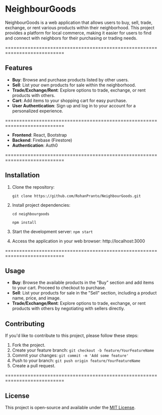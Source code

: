 # NeighbourGoods

NeighbourGoods is a web application that allows users to buy, sell, trade, exchange, or rent various products within their neighborhood. This project provides a platform for local commerce, making it easier for users to find and connect with neighbors for their purchasing or trading needs.

===========================================================================
## Features

- **Buy**: Browse and purchase products listed by other users.
- **Sell**: List your own products for sale within the neighborhood.
- **Trade/Exchange/Rent**: Explore options to trade, exchange, or rent products with others.
- **Cart**: Add items to your shopping cart for easy purchase.
- **User Authentication**: Sign up and log in to your account for a personalized experience.

===========================================================================
- **Frontend**: React, Bootstrap
- **Backend**: Firebase (Firestore)
- **Authentication**: Auth0

===========================================================================
## Installation

1. Clone the repository:

     `git clone https://github.com/RohanPranto/NeighbourGoods.git`

2. Install project dependencies:
   
   `cd neighbourgoods`

   `npm install`

4. Start the development server:
    `npm start`

5. Access the application in your web browser:
http://localhost:3000

===========================================================================
## Usage

- **Buy**: Browse the available products in the "Buy" section and add items to your cart. Proceed to checkout to purchase.
- **Sell**: List your products for sale in the "Sell" section, including a product name, price, and image.
- **Trade/Exchange/Rent**: Explore options to trade, exchange, or rent products with others by negotiating with sellers directly.

## Contributing

If you'd like to contribute to this project, please follow these steps:

1. Fork the project.
2. Create your feature branch: `git checkout -b feature/YourFeatureName`
3. Commit your changes: `git commit -m 'Add some feature'`
4. Push to your branch: `git push origin feature/YourFeatureName`
5. Create a pull request.

===========================================================================
## License

This project is open-source and available under the [MIT License](LICENSE).
